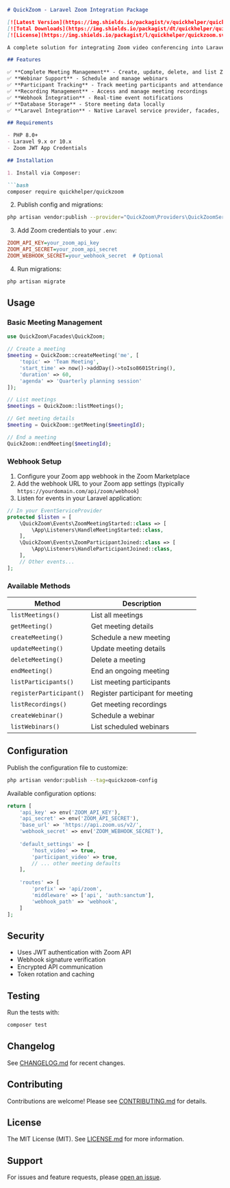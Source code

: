 ```markdown
# QuickZoom - Laravel Zoom Integration Package

[![Latest Version](https://img.shields.io/packagist/v/quickhelper/quickzoom.svg?style=flat-square)](https://packagist.org/packages/quickhelper/quickzoom)
[![Total Downloads](https://img.shields.io/packagist/dt/quickhelper/quickzoom.svg?style=flat-square)](https://packagist.org/packages/quickhelper/quickzoom)
[![License](https://img.shields.io/packagist/l/quickhelper/quickzoom.svg?style=flat-square)](https://packagist.org/packages/quickhelper/quickzoom)

A complete solution for integrating Zoom video conferencing into Laravel applications. Manage meetings, webinars, participants, and recordings with an elegant API.

## Features

✅ **Complete Meeting Management** - Create, update, delete, and list Zoom meetings  
✅ **Webinar Support** - Schedule and manage webinars  
✅ **Participant Tracking** - Track meeting participants and attendance  
✅ **Recording Management** - Access and manage meeting recordings  
✅ **Webhook Integration** - Real-time event notifications  
✅ **Database Storage** - Store meeting data locally  
✅ **Laravel Integration** - Native Laravel service provider, facades, and events  

## Requirements

- PHP 8.0+
- Laravel 9.x or 10.x
- Zoom JWT App Credentials

## Installation

1. Install via Composer:

```bash
composer require quickhelper/quickzoom
```

2. Publish config and migrations:

```bash
php artisan vendor:publish --provider="QuickZoom\Providers\QuickZoomServiceProvider"
```

3. Add Zoom credentials to your `.env`:

```ini
ZOOM_API_KEY=your_zoom_api_key
ZOOM_API_SECRET=your_zoom_api_secret
ZOOM_WEBHOOK_SECRET=your_webhook_secret  # Optional
```

4. Run migrations:

```bash
php artisan migrate
```

## Usage

### Basic Meeting Management

```php
use QuickZoom\Facades\QuickZoom;

// Create a meeting
$meeting = QuickZoom::createMeeting('me', [
    'topic' => 'Team Meeting',
    'start_time' => now()->addDay()->toIso8601String(),
    'duration' => 60,
    'agenda' => 'Quarterly planning session'
]);

// List meetings
$meetings = QuickZoom::listMeetings();

// Get meeting details
$meeting = QuickZoom::getMeeting($meetingId);

// End a meeting
QuickZoom::endMeeting($meetingId);
```

### Webhook Setup

1. Configure your Zoom app webhook in the Zoom Marketplace
2. Add the webhook URL to your Zoom app settings (typically `https://yourdomain.com/api/zoom/webhook`)
3. Listen for events in your Laravel application:

```php
// In your EventServiceProvider
protected $listen = [
    \QuickZoom\Events\ZoomMeetingStarted::class => [
        \App\Listeners\HandleMeetingStarted::class,
    ],
    \QuickZoom\Events\ZoomParticipantJoined::class => [
        \App\Listeners\HandleParticipantJoined::class,
    ],
    // Other events...
];
```

### Available Methods

| Method | Description |
|--------|-------------|
| `listMeetings()` | List all meetings |
| `getMeeting()` | Get meeting details |
| `createMeeting()` | Schedule a new meeting |
| `updateMeeting()` | Update meeting details |
| `deleteMeeting()` | Delete a meeting |
| `endMeeting()` | End an ongoing meeting |
| `listParticipants()` | List meeting participants |
| `registerParticipant()` | Register participant for meeting |
| `listRecordings()` | Get meeting recordings |
| `createWebinar()` | Schedule a webinar |
| `listWebinars()` | List scheduled webinars |

## Configuration

Publish the configuration file to customize:

```bash
php artisan vendor:publish --tag=quickzoom-config
```

Available configuration options:

```php
return [
    'api_key' => env('ZOOM_API_KEY'),
    'api_secret' => env('ZOOM_API_SECRET'),
    'base_url' => 'https://api.zoom.us/v2/',
    'webhook_secret' => env('ZOOM_WEBHOOK_SECRET'),
    
    'default_settings' => [
        'host_video' => true,
        'participant_video' => true,
        // ... other meeting defaults
    ],
    
    'routes' => [
        'prefix' => 'api/zoom',
        'middleware' => ['api', 'auth:sanctum'],
        'webhook_path' => 'webhook',
    ]
];
```

## Security

- Uses JWT authentication with Zoom API
- Webhook signature verification
- Encrypted API communication
- Token rotation and caching

## Testing

Run the tests with:

```bash
composer test
```

## Changelog

See [CHANGELOG.md](CHANGELOG.md) for recent changes.

## Contributing

Contributions are welcome! Please see [CONTRIBUTING.md](CONTRIBUTING.md) for details.

## License

The MIT License (MIT). See [LICENSE.md](LICENSE.md) for more information.

## Support

For issues and feature requests, please [open an issue](https://github.com/vendor/quickzoom/issues).
```


